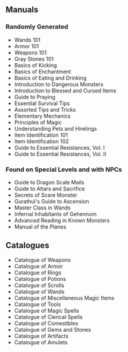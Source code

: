 ## Manuals
### Randomly Generated
- Wands 101
- Armor 101
- Weapons 101
- Gray Stones 101
- Basics of Kicking
- Basics of Enchantment
- Basics of Eating and Drinking
- Introduction to Dangerous Monsters
- Introduction to Blessed and Cursed Items
- Guide to Praying
- Essential Survival Tips
- Assorted Tips and Tricks
- Elementary Mechanics
- Principles of Magic
- Understanding Pets and Hirelings
- Item Identification 101
- Item Identification 102
- Guide to Essential Resistances, Vol. I
- Guide to Essential Resistances, Vol. II

### Found on Special Levels and with NPCs 
- Guide to Dragon Scale Mails
- Guide to Altars and Sacrifice
- Secrets of Scare Monster
- Gurathul's Guide to Ascension
- Master Class in Wands
- Infernal Inhabitants of Gehennom
- Advanced Reading in Known Monsters
- Manual of the Planes

## Catalogues 
- Catalogue of Weapons
- Catalogue of Armor
- Catalogue of Rings
- Catalogue of Potions
- Catalogue of Scrolls
- Catalogue of Wands
- Catalogue of Miscellaneous Magic Items
- Catalogue of Tools
- Catalogue of Magic Spells
- Catalogue of Clerical Spells
- Catalogue of Comestibles
- Catalogue of Gems and Stones
- Catalogue of Artifacts
- Catalogue of Amulets